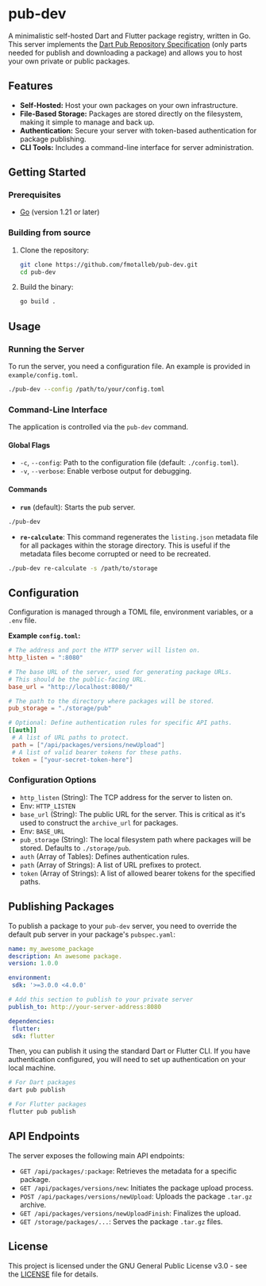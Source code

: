# pub-dev

A minimalistic self-hosted Dart and Flutter package registry, written in Go. This server implements the [Dart Pub Repository Specification](https://github.com/dart-lang/pub/blob/master/doc/repository-spec-v2.md) (only parts needed for publish and downloading a package) and allows you to host your own private or public packages.

## Features

- **Self-Hosted:** Host your own packages on your own infrastructure.
- **File-Based Storage:** Packages are stored directly on the filesystem, making it simple to manage and back up.
- **Authentication:** Secure your server with token-based authentication for package publishing.
- **CLI Tools:** Includes a command-line interface for server administration.

## Getting Started

### Prerequisites

- [Go](https://golang.org/dl/) (version 1.21 or later)

### Building from source

1. Clone the repository:

    ```sh
    git clone https://github.com/fmotalleb/pub-dev.git
    cd pub-dev
    ```

2. Build the binary:

    ```sh
    go build .
    ```

## Usage

### Running the Server

To run the server, you need a configuration file. An example is provided in `example/config.toml`.

```sh
./pub-dev --config /path/to/your/config.toml
```

### Command-Line Interface

The application is controlled via the `pub-dev` command.

#### Global Flags

- `-c`, `--config`: Path to the configuration file (default: `./config.toml`).
- `-v`, `--verbose`: Enable verbose output for debugging.

#### Commands

- **`run`** (default): Starts the pub server.
 ```sh
 ./pub-dev
 ```

- **`re-calculate`**: This command regenerates the `listing.json` metadata file for all packages within the storage directory. This is useful if the metadata files become corrupted or need to be recreated.
 ```sh
 ./pub-dev re-calculate -s /path/to/storage
 ```

## Configuration

Configuration is managed through a TOML file, environment variables, or a `.env` file.

**Example `config.toml`:**

```toml
# The address and port the HTTP server will listen on.
http_listen = ":8080"

# The base URL of the server, used for generating package URLs.
# This should be the public-facing URL.
base_url = "http://localhost:8080/"

# The path to the directory where packages will be stored.
pub_storage = "./storage/pub"

# Optional: Define authentication rules for specific API paths.
[[auth]]
 # A list of URL paths to protect.
 path = ["/api/packages/versions/newUpload"]
 # A list of valid bearer tokens for these paths.
 token = ["your-secret-token-here"]
```

### Configuration Options

- `http_listen` (String): The TCP address for the server to listen on.
 - Env: `HTTP_LISTEN`
- `base_url` (String): The public URL for the server. This is critical as it's used to construct the `archive_url` for packages.
 - Env: `BASE_URL`
- `pub_storage` (String): The local filesystem path where packages will be stored. Defaults to `./storage/pub`.
- `auth` (Array of Tables): Defines authentication rules.
 - `path` (Array of Strings): A list of URL prefixes to protect.
 - `token` (Array of Strings): A list of allowed bearer tokens for the specified paths.

## Publishing Packages

To publish a package to your `pub-dev` server, you need to override the default pub server in your package's `pubspec.yaml`:

```yaml
name: my_awesome_package
description: An awesome package.
version: 1.0.0

environment:
 sdk: '>=3.0.0 <4.0.0'

# Add this section to publish to your private server
publish_to: http://your-server-address:8080

dependencies:
 flutter:
 sdk: flutter
```

Then, you can publish it using the standard Dart or Flutter CLI. If you have authentication configured, you will need to set up authentication on your local machine.

```sh
# For Dart packages
dart pub publish

# For Flutter packages
flutter pub publish
```

## API Endpoints

The server exposes the following main API endpoints:

- `GET /api/packages/:package`: Retrieves the metadata for a specific package.
- `GET /api/packages/versions/new`: Initiates the package upload process.
- `POST /api/packages/versions/newUpload`: Uploads the package `.tar.gz` archive.
- `GET /api/packages/versions/newUploadFinish`: Finalizes the upload.
- `GET /storage/packages/...`: Serves the package `.tar.gz` files.

## License

This project is licensed under the GNU General Public License v3.0 - see the [LICENSE](LICENSE) file for details.
